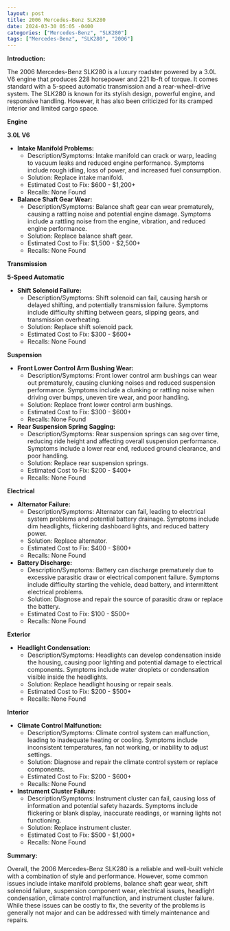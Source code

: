 ```yaml
---
layout: post
title: 2006 Mercedes-Benz SLK280
date: 2024-03-30 05:05 -0400
categories: ["Mercedes-Benz", "SLK280"]
tags: ["Mercedes-Benz", "SLK280", "2006"]
---
```

**Introduction:**

The 2006 Mercedes-Benz SLK280 is a luxury roadster powered by a 3.0L V6 engine that produces 228 horsepower and 221 lb-ft of torque. It comes standard with a 5-speed automatic transmission and a rear-wheel-drive system. The SLK280 is known for its stylish design, powerful engine, and responsive handling. However, it has also been criticized for its cramped interior and limited cargo space.

**Engine**

**3.0L V6**

* **Intake Manifold Problems:**
    * Description/Symptoms: Intake manifold can crack or warp, leading to vacuum leaks and reduced engine performance. Symptoms include rough idling, loss of power, and increased fuel consumption.
    * Solution: Replace intake manifold.
    * Estimated Cost to Fix: $600 - $1,200+
    * Recalls: None Found
* **Balance Shaft Gear Wear:**
    * Description/Symptoms: Balance shaft gear can wear prematurely, causing a rattling noise and potential engine damage. Symptoms include a rattling noise from the engine, vibration, and reduced engine performance.
    * Solution: Replace balance shaft gear.
    * Estimated Cost to Fix: $1,500 - $2,500+
    * Recalls: None Found

**Transmission**

**5-Speed Automatic**

* **Shift Solenoid Failure:**
    * Description/Symptoms: Shift solenoid can fail, causing harsh or delayed shifting, and potentially transmission failure. Symptoms include difficulty shifting between gears, slipping gears, and transmission overheating.
    * Solution: Replace shift solenoid pack.
    * Estimated Cost to Fix: $300 - $600+
    * Recalls: None Found

**Suspension**

* **Front Lower Control Arm Bushing Wear:**
    * Description/Symptoms: Front lower control arm bushings can wear out prematurely, causing clunking noises and reduced suspension performance. Symptoms include a clunking or rattling noise when driving over bumps, uneven tire wear, and poor handling.
    * Solution: Replace front lower control arm bushings.
    * Estimated Cost to Fix: $300 - $600+
    * Recalls: None Found
* **Rear Suspension Spring Sagging:**
    * Description/Symptoms: Rear suspension springs can sag over time, reducing ride height and affecting overall suspension performance. Symptoms include a lower rear end, reduced ground clearance, and poor handling.
    * Solution: Replace rear suspension springs.
    * Estimated Cost to Fix: $200 - $400+
    * Recalls: None Found

**Electrical**

* **Alternator Failure:**
    * Description/Symptoms: Alternator can fail, leading to electrical system problems and potential battery drainage. Symptoms include dim headlights, flickering dashboard lights, and reduced battery power.
    * Solution: Replace alternator.
    * Estimated Cost to Fix: $400 - $800+
    * Recalls: None Found
* **Battery Discharge:**
    * Description/Symptoms: Battery can discharge prematurely due to excessive parasitic draw or electrical component failure. Symptoms include difficulty starting the vehicle, dead battery, and intermittent electrical problems.
    * Solution: Diagnose and repair the source of parasitic draw or replace the battery.
    * Estimated Cost to Fix: $100 - $500+
    * Recalls: None Found

**Exterior**

* **Headlight Condensation:**
    * Description/Symptoms: Headlights can develop condensation inside the housing, causing poor lighting and potential damage to electrical components. Symptoms include water droplets or condensation visible inside the headlights.
    * Solution: Replace headlight housing or repair seals.
    * Estimated Cost to Fix: $200 - $500+
    * Recalls: None Found

**Interior**

* **Climate Control Malfunction:**
    * Description/Symptoms: Climate control system can malfunction, leading to inadequate heating or cooling. Symptoms include inconsistent temperatures, fan not working, or inability to adjust settings.
    * Solution: Diagnose and repair the climate control system or replace components.
    * Estimated Cost to Fix: $200 - $600+
    * Recalls: None Found
* **Instrument Cluster Failure:**
    * Description/Symptoms: Instrument cluster can fail, causing loss of information and potential safety hazards. Symptoms include flickering or blank display, inaccurate readings, or warning lights not functioning.
    * Solution: Replace instrument cluster.
    * Estimated Cost to Fix: $500 - $1,000+
    * Recalls: None Found

**Summary:**

Overall, the 2006 Mercedes-Benz SLK280 is a reliable and well-built vehicle with a combination of style and performance. However, some common issues include intake manifold problems, balance shaft gear wear, shift solenoid failure, suspension component wear, electrical issues, headlight condensation, climate control malfunction, and instrument cluster failure. While these issues can be costly to fix, the severity of the problems is generally not major and can be addressed with timely maintenance and repairs.
